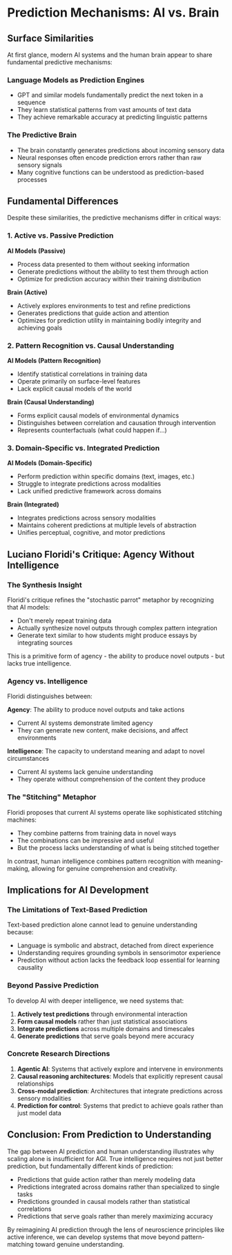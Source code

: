 # Prediction Mechanisms: AI vs. Brain

## Surface Similarities

At first glance, modern AI systems and the human brain appear to share fundamental predictive mechanisms:

### Language Models as Prediction Engines
- GPT and similar models fundamentally predict the next token in a sequence
- They learn statistical patterns from vast amounts of text data
- They achieve remarkable accuracy at predicting linguistic patterns

### The Predictive Brain
- The brain constantly generates predictions about incoming sensory data
- Neural responses often encode prediction errors rather than raw sensory signals
- Many cognitive functions can be understood as prediction-based processes

## Fundamental Differences

Despite these similarities, the predictive mechanisms differ in critical ways:

### 1. Active vs. Passive Prediction

**AI Models (Passive)**
- Process data presented to them without seeking information
- Generate predictions without the ability to test them through action
- Optimize for prediction accuracy within their training distribution

**Brain (Active)**
- Actively explores environments to test and refine predictions
- Generates predictions that guide action and attention
- Optimizes for prediction utility in maintaining bodily integrity and achieving goals

### 2. Pattern Recognition vs. Causal Understanding

**AI Models (Pattern Recognition)**
- Identify statistical correlations in training data
- Operate primarily on surface-level features
- Lack explicit causal models of the world

**Brain (Causal Understanding)**
- Forms explicit causal models of environmental dynamics
- Distinguishes between correlation and causation through intervention
- Represents counterfactuals (what could happen if...)

### 3. Domain-Specific vs. Integrated Prediction

**AI Models (Domain-Specific)**
- Perform prediction within specific domains (text, images, etc.)
- Struggle to integrate predictions across modalities
- Lack unified predictive framework across domains

**Brain (Integrated)**
- Integrates predictions across sensory modalities
- Maintains coherent predictions at multiple levels of abstraction
- Unifies perceptual, cognitive, and motor predictions

## Luciano Floridi's Critique: Agency Without Intelligence

### The Synthesis Insight

Floridi's critique refines the "stochastic parrot" metaphor by recognizing that AI models:
- Don't merely repeat training data
- Actually synthesize novel outputs through complex pattern integration
- Generate text similar to how students might produce essays by integrating sources

This is a primitive form of agency - the ability to produce novel outputs - but lacks true intelligence.

### Agency vs. Intelligence

Floridi distinguishes between:

**Agency**: The ability to produce novel outputs and take actions
- Current AI systems demonstrate limited agency
- They can generate new content, make decisions, and affect environments

**Intelligence**: The capacity to understand meaning and adapt to novel circumstances
- Current AI systems lack genuine understanding
- They operate without comprehension of the content they produce

### The "Stitching" Metaphor

Floridi proposes that current AI systems operate like sophisticated stitching machines:
- They combine patterns from training data in novel ways
- The combinations can be impressive and useful
- But the process lacks understanding of what is being stitched together

In contrast, human intelligence combines pattern recognition with meaning-making, allowing for genuine comprehension and creativity.

## Implications for AI Development

### The Limitations of Text-Based Prediction

Text-based prediction alone cannot lead to genuine understanding because:
- Language is symbolic and abstract, detached from direct experience
- Understanding requires grounding symbols in sensorimotor experience
- Prediction without action lacks the feedback loop essential for learning causality

### Beyond Passive Prediction

To develop AI with deeper intelligence, we need systems that:

1. **Actively test predictions** through environmental interaction
2. **Form causal models** rather than just statistical associations
3. **Integrate predictions** across multiple domains and timescales
4. **Generate predictions** that serve goals beyond mere accuracy

### Concrete Research Directions

1. **Agentic AI**: Systems that actively explore and intervene in environments
2. **Causal reasoning architectures**: Models that explicitly represent causal relationships
3. **Cross-modal prediction**: Architectures that integrate predictions across sensory modalities
4. **Prediction for control**: Systems that predict to achieve goals rather than just model data

## Conclusion: From Prediction to Understanding

The gap between AI prediction and human understanding illustrates why scaling alone is insufficient for AGI. True intelligence requires not just better prediction, but fundamentally different kinds of prediction:

- Predictions that guide action rather than merely modeling data
- Predictions integrated across domains rather than specialized to single tasks
- Predictions grounded in causal models rather than statistical correlations
- Predictions that serve goals rather than merely maximizing accuracy

By reimagining AI prediction through the lens of neuroscience principles like active inference, we can develop systems that move beyond pattern-matching toward genuine understanding.
